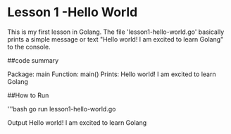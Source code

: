 # Lesson 1 -Hello World

This is my first lesson in Golang.
The file 'lesson1-hello-world.go' basically prints a simple message or text "Hello world! I am excited to learn Golang" to the console.

##code summary

Package: main
Function: main()
Prints: Hello world! I am excited to learn Golang


##How to Run

'''bash
go run lesson1-hello-world.go


Output
Hello world! I am excited to learn Golang